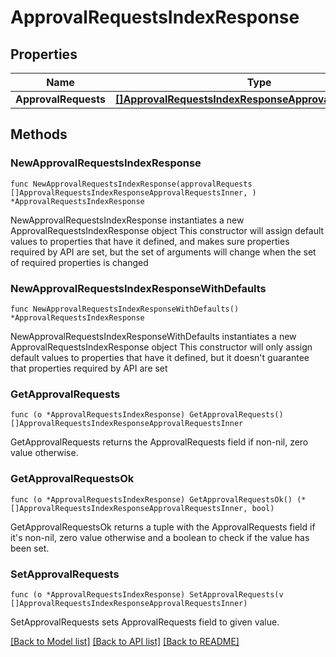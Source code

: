 # ApprovalRequestsIndexResponse

## Properties

Name | Type | Description | Notes
------------ | ------------- | ------------- | -------------
**ApprovalRequests** | [**[]ApprovalRequestsIndexResponseApprovalRequestsInner**](ApprovalRequestsIndexResponseApprovalRequestsInner.md) |  | 

## Methods

### NewApprovalRequestsIndexResponse

`func NewApprovalRequestsIndexResponse(approvalRequests []ApprovalRequestsIndexResponseApprovalRequestsInner, ) *ApprovalRequestsIndexResponse`

NewApprovalRequestsIndexResponse instantiates a new ApprovalRequestsIndexResponse object
This constructor will assign default values to properties that have it defined,
and makes sure properties required by API are set, but the set of arguments
will change when the set of required properties is changed

### NewApprovalRequestsIndexResponseWithDefaults

`func NewApprovalRequestsIndexResponseWithDefaults() *ApprovalRequestsIndexResponse`

NewApprovalRequestsIndexResponseWithDefaults instantiates a new ApprovalRequestsIndexResponse object
This constructor will only assign default values to properties that have it defined,
but it doesn't guarantee that properties required by API are set

### GetApprovalRequests

`func (o *ApprovalRequestsIndexResponse) GetApprovalRequests() []ApprovalRequestsIndexResponseApprovalRequestsInner`

GetApprovalRequests returns the ApprovalRequests field if non-nil, zero value otherwise.

### GetApprovalRequestsOk

`func (o *ApprovalRequestsIndexResponse) GetApprovalRequestsOk() (*[]ApprovalRequestsIndexResponseApprovalRequestsInner, bool)`

GetApprovalRequestsOk returns a tuple with the ApprovalRequests field if it's non-nil, zero value otherwise
and a boolean to check if the value has been set.

### SetApprovalRequests

`func (o *ApprovalRequestsIndexResponse) SetApprovalRequests(v []ApprovalRequestsIndexResponseApprovalRequestsInner)`

SetApprovalRequests sets ApprovalRequests field to given value.



[[Back to Model list]](../README.md#documentation-for-models) [[Back to API list]](../README.md#documentation-for-api-endpoints) [[Back to README]](../README.md)


